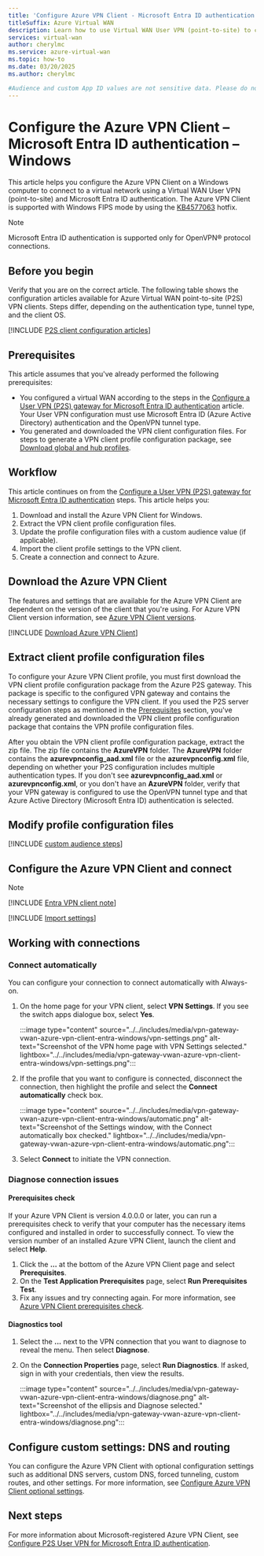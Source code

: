 ```yaml
---
title: 'Configure Azure VPN Client - Microsoft Entra ID authentication - Windows'
titleSuffix: Azure Virtual WAN
description: Learn how to use Virtual WAN User VPN (point-to-site) to connect to your virtual network using Microsoft Entra ID authentication and the Azure VPN Client.
services: virtual-wan
author: cherylmc
ms.service: azure-virtual-wan
ms.topic: how-to
ms.date: 03/20/2025
ms.author: cherylmc

#Audience and custom App ID values are not sensitive data. Please do not remove. They are required for the configuration.
---
```


# Configure the Azure VPN Client – Microsoft Entra ID authentication – Windows

This article helps you configure the Azure VPN Client on a Windows computer to connect to a virtual network using a Virtual WAN User VPN (point-to-site) and Microsoft Entra ID authentication. The Azure VPN Client is supported with Windows FIPS mode by using the [KB4577063](https://support.microsoft.com/help/4577063/windows-10-update-kb4577063) hotfix.

> [!NOTE]
> Microsoft Entra ID authentication is supported only for OpenVPN® protocol connections.

## Before you begin

Verify that you are on the correct article. The following table shows the configuration articles available for Azure Virtual WAN point-to-site (P2S) VPN clients. Steps differ, depending on the authentication type, tunnel type, and the client OS.

[!INCLUDE [P2S client configuration articles](../../includes/virtual-wan-vpn-client-install-articles.md)]

## Prerequisites

This article assumes that you've already performed the following prerequisites:

* You configured a virtual WAN according to the steps in the [Configure a User VPN (P2S) gateway for Microsoft Entra ID authentication](point-to-site-entra-gateway.md) article. Your User VPN configuration must use Microsoft Entra ID (Azure Active Directory) authentication and the OpenVPN tunnel type.
* You generated and downloaded the VPN client configuration files. For steps to generate a VPN client profile configuration package, see [Download global and hub profiles](global-hub-profile.md).

## Workflow

This article continues on from the [Configure a User VPN (P2S) gateway for Microsoft Entra ID authentication](point-to-site-entra-gateway.md) steps. This article helps you:

1. Download and install the Azure VPN Client for Windows.
1. Extract the VPN client profile configuration files.
1. Update the profile configuration files with a custom audience value (if applicable).
1. Import the client profile settings to the VPN client.
1. Create a connection and connect to Azure.

## <a name="download"></a>Download the Azure VPN Client

The features and settings that are available for the Azure VPN Client are dependent on the version of the client that you're using. For Azure VPN Client version information, see [Azure VPN Client versions](azure-vpn-client-versions.md).

[!INCLUDE [Download Azure VPN Client](../../includes/vpn-gateway-download-vpn-client.md)]

## <a name="generate"></a>Extract client profile configuration files

To configure your Azure VPN Client profile, you must first download the VPN client profile configuration package from the Azure P2S gateway. This package is specific to the configured VPN gateway and contains the necessary settings to configure the VPN client. If you used the P2S server configuration steps as mentioned in the [Prerequisites](#prerequisites) section, you've already generated and downloaded the VPN client profile configuration package that contains the VPN profile configuration files.

After you obtain the VPN client profile configuration package, extract the zip file. The zip file contains the **AzureVPN** folder. The **AzureVPN** folder contains the **azurevpnconfig_aad.xml** file or the **azurevpnconfig.xml** file, depending on whether your P2S configuration includes multiple authentication types. If you don't see **azurevpnconfig_aad.xml** or **azurevpnconfig.xml**, or you don't have an **AzureVPN** folder, verify that your VPN gateway is configured to use the OpenVPN tunnel type and that Azure Active Directory (Microsoft Entra ID) authentication is selected.

## <a name="modify"></a>Modify profile configuration files

[!INCLUDE [custom audience steps](../../includes/vpn-gateway-entra-vpn-client-custom.md)]

## <a name="import"></a>Configure the Azure VPN Client and connect

> [!NOTE]
> [!INCLUDE [Entra VPN client note](../../includes/vpn-gateway-entra-vpn-client-note.md)]

[!INCLUDE [Import settings](../../includes/vpn-gateway-vwan-azure-vpn-client-entra-windows.md)]

## Working with connections

### <a name="autoconnect"></a>Connect automatically

You can configure your connection to connect automatically with Always-on.

1. On the home page for your VPN client, select **VPN Settings**. If you see the switch apps dialogue box, select **Yes**.

   :::image type="content" source="../../includes/media/vpn-gateway-vwan-azure-vpn-client-entra-windows/vpn-settings.png" alt-text="Screenshot of the VPN home page with VPN Settings selected." lightbox="../../includes/media/vpn-gateway-vwan-azure-vpn-client-entra-windows/vpn-settings.png":::

1. If the profile that you want to configure is connected, disconnect the connection, then highlight the profile and select the **Connect automatically** check box.

   :::image type="content" source="../../includes/media/vpn-gateway-vwan-azure-vpn-client-entra-windows/automatic.png" alt-text="Screenshot of the Settings window, with the Connect automatically box checked." lightbox="../../includes/media/vpn-gateway-vwan-azure-vpn-client-entra-windows/automatic.png":::

1. Select **Connect** to initiate the VPN connection.

### <a name="diagnose"></a>Diagnose connection issues

#### Prerequisites check

If your Azure VPN Client is version 4.0.0.0 or later, you can run a prerequisites check to verify that your computer has the necessary items configured and installed in order to successfully connect. To view the version number of an installed Azure VPN Client, launch the client and select **Help**.

1. Click the **...** at the bottom of the Azure VPN Client page and select **Prerequisites**.
1. On the **Test Application Prerequisites** page, select **Run Prerequisites Test**.
1. Fix any issues and try connecting again. For more information, see [Azure VPN Client prerequisites check](azure-vpn-client-prerequisites-check.md).

#### Diagnostics tool

1. Select the **...** next to the VPN connection that you want to diagnose to reveal the menu. Then select **Diagnose**.
1. On the **Connection Properties** page, select **Run Diagnostics**. If asked, sign in with your credentials, then view the results.

   :::image type="content" source="../../includes/media/vpn-gateway-vwan-azure-vpn-client-entra-windows/diagnose.png" alt-text="Screenshot of the ellipsis and Diagnose selected." lightbox="../../includes/media/vpn-gateway-vwan-azure-vpn-client-entra-windows/diagnose.png":::

## Configure custom settings: DNS and routing

You can configure the Azure VPN Client with optional configuration settings such as additional DNS servers, custom DNS, forced tunneling, custom routes, and other settings. For more information, see [Configure Azure VPN Client optional settings](azure-vpn-client-optional-configurations.md).

## Next steps

For more information about Microsoft-registered Azure VPN Client, see [Configure P2S User VPN for Microsoft Entra ID authentication](point-to-site-entra-gateway.md).

